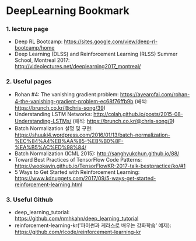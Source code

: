 # DeepLearning Bookmark

### 1. lecture page

- Deep RL Bootcamp: https://sites.google.com/view/deep-rl-bootcamp/home
- Deep Learning (DLSS) and Reinforcement Learning (RLSS) Summer School, Montreal 2017: http://videolectures.net/deeplearning2017_montreal/

### 2. Useful pages

- Rohan #4: The vanishing gradient problem: https://ayearofai.com/rohan-4-the-vanishing-gradient-problem-ec68f76ffb9b (해석: https://brunch.co.kr/@chris-song/39)  
- Understanding LSTM Networks: http://colah.github.io/posts/2015-08-Understanding-LSTMs/ (해석: https://brunch.co.kr/@chris-song/9)  
- Batch Normalization 설명 및 구현: https://shuuki4.wordpress.com/2016/01/13/batch-normalization-%EC%84%A4%EB%AA%85-%EB%B0%8F-%EA%B5%AC%ED%98%84/ 
- Batch Normalization (ICML 2015): http://sanghyukchun.github.io/88/
- Toward Best Practices of TensorFlow Code Patterns: https://wookayin.github.io/TensorFlowKR-2017-talk-bestpractice/ko/#1
- 5 Ways to Get Started with Reinforcement Learning: https://www.kdnuggets.com/2017/09/5-ways-get-started-reinforcement-learning.html

### 3. Useful Github
- deep_learning_tutorial: https://github.com/nmhkahn/deep_learning_tutorial
- reinforcement-learning-kr('파이썬과 케라스로 배우는 강화학습' 예제): https://github.com/rlcode/reinforcement-learning-kr